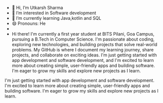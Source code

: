 - 👋 Hi, I’m Utkarsh Sharma
- 👀 I’m interested in Software development
- 🌱 I’m currently learning Java,kotlin and SQL
- 😄 Pronouns: He
- 
- Hi there! I'm currently a first year student at BITS Pilani, Goa Campus, pursuing a B.Tech in Computer Science.
I'm passionate about coding, exploring new technologies, and building projects that solve real-world problems.
My GitHub is where I document my learning journey, share projects, and collaborate on exciting ideas.
I'm just getting started with app development and software development, and I'm excited to learn more about creating simple, user-friendly apps and building software.
I'm eager to grow my skills and explore new projects as I learn.

I'm just getting started with app development and software development.
I'm excited to learn more about creating simple, user-friendly apps and building software.
I'm eager to grow my skills and explore new projects as I learn.


